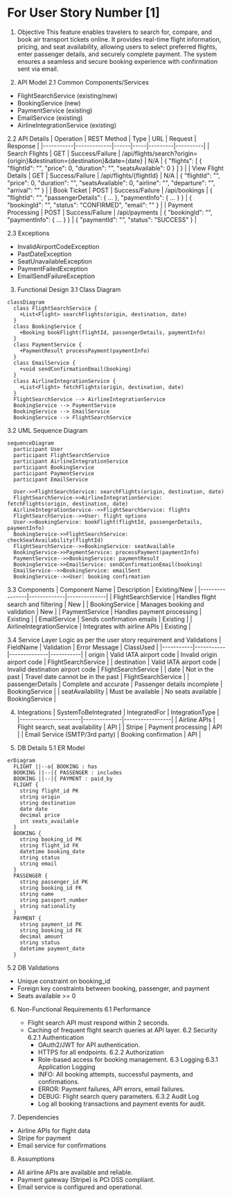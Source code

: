 # For User Story Number [1]

1. Objective
This feature enables travelers to search for, compare, and book air transport tickets online. It provides real-time flight information, pricing, and seat availability, allowing users to select preferred flights, enter passenger details, and securely complete payment. The system ensures a seamless and secure booking experience with confirmation sent via email.

2. API Model
  2.1 Common Components/Services
  - FlightSearchService (existing/new)
  - BookingService (new)
  - PaymentService (existing)
  - EmailService (existing)
  - AirlineIntegrationService (existing)

  2.2 API Details
| Operation | REST Method | Type | URL | Request | Response |
|-----------|-------------|------|-----|---------|----------|
| Search Flights | GET | Success/Failure | /api/flights/search?origin={origin}&destination={destination}&date={date} | N/A | { "flights": [ { "flightId": "", "price": 0, "duration": "", "seatsAvailable": 0 } ] } |
| View Flight Details | GET | Success/Failure | /api/flights/{flightId} | N/A | { "flightId": "", "price": 0, "duration": "", "seatsAvailable": 0, "airline": "", "departure": "", "arrival": "" } |
| Book Ticket | POST | Success/Failure | /api/bookings | { "flightId": "", "passengerDetails": { ... }, "paymentInfo": { ... } } | { "bookingId": "", "status": "CONFIRMED", "email": "" } |
| Payment Processing | POST | Success/Failure | /api/payments | { "bookingId": "", "paymentInfo": { ... } } | { "paymentId": "", "status": "SUCCESS" } |

  2.3 Exceptions
  - InvalidAirportCodeException
  - PastDateException
  - SeatUnavailableException
  - PaymentFailedException
  - EmailSendFailureException

3. Functional Design
  3.1 Class Diagram
```mermaid
classDiagram
  class FlightSearchService {
    +List<Flight> searchFlights(origin, destination, date)
  }
  class BookingService {
    +Booking bookFlight(flightId, passengerDetails, paymentInfo)
  }
  class PaymentService {
    +PaymentResult processPayment(paymentInfo)
  }
  class EmailService {
    +void sendConfirmationEmail(booking)
  }
  class AirlineIntegrationService {
    +List<Flight> fetchFlights(origin, destination, date)
  }
  FlightSearchService --> AirlineIntegrationService
  BookingService --> PaymentService
  BookingService --> EmailService
  BookingService --> FlightSearchService
```

  3.2 UML Sequence Diagram
```mermaid
sequenceDiagram
  participant User
  participant FlightSearchService
  participant AirlineIntegrationService
  participant BookingService
  participant PaymentService
  participant EmailService

  User->>FlightSearchService: searchFlights(origin, destination, date)
  FlightSearchService->>AirlineIntegrationService: fetchFlights(origin, destination, date)
  AirlineIntegrationService-->>FlightSearchService: flights
  FlightSearchService-->>User: flight options
  User->>BookingService: bookFlight(flightId, passengerDetails, paymentInfo)
  BookingService->>FlightSearchService: checkSeatAvailability(flightId)
  FlightSearchService-->>BookingService: seatAvailable
  BookingService->>PaymentService: processPayment(paymentInfo)
  PaymentService-->>BookingService: paymentResult
  BookingService->>EmailService: sendConfirmationEmail(booking)
  EmailService-->>BookingService: emailSent
  BookingService-->>User: booking confirmation
```

  3.3 Components
| Component Name | Description | Existing/New |
|----------------|-------------|--------------|
| FlightSearchService | Handles flight search and filtering | New |
| BookingService | Manages booking and validation | New |
| PaymentService | Handles payment processing | Existing |
| EmailService | Sends confirmation emails | Existing |
| AirlineIntegrationService | Integrates with airline APIs | Existing |

  3.4 Service Layer Logic as per the user story requirement and Validations
| FieldName | Validation | Error Message | ClassUsed |
|-----------|-----------|--------------|-----------|
| origin | Valid IATA airport code | Invalid origin airport code | FlightSearchService |
| destination | Valid IATA airport code | Invalid destination airport code | FlightSearchService |
| date | Not in the past | Travel date cannot be in the past | FlightSearchService |
| passengerDetails | Complete and accurate | Passenger details incomplete | BookingService |
| seatAvailability | Must be available | No seats available | BookingService |

4. Integrations
| SystemToBeIntegrated | IntegratedFor | IntegrationType |
|----------------------|--------------|-----------------|
| Airline APIs | Flight search, seat availability | API |
| Stripe | Payment processing | API |
| Email Service (SMTP/3rd party) | Booking confirmation | API |

5. DB Details
  5.1 ER Model
```mermaid
erDiagram
  FLIGHT ||--o{ BOOKING : has
  BOOKING ||--|{ PASSENGER : includes
  BOOKING ||--|{ PAYMENT : paid_by
  FLIGHT {
    string flight_id PK
    string origin
    string destination
    date date
    decimal price
    int seats_available
  }
  BOOKING {
    string booking_id PK
    string flight_id FK
    datetime booking_date
    string status
    string email
  }
  PASSENGER {
    string passenger_id PK
    string booking_id FK
    string name
    string passport_number
    string nationality
  }
  PAYMENT {
    string payment_id PK
    string booking_id FK
    decimal amount
    string status
    datetime payment_date
  }
```

  5.2 DB Validations
  - Unique constraint on booking_id
  - Foreign key constraints between booking, passenger, and payment
  - Seats available >= 0

6. Non-Functional Requirements
  6.1 Performance
    - Flight search API must respond within 2 seconds.
    - Caching of frequent flight search queries at API layer.
  6.2 Security
    6.2.1 Authentication
      - OAuth2/JWT for API authentication.
      - HTTPS for all endpoints.
    6.2.2 Authorization
      - Role-based access for booking management.
  6.3 Logging
    6.3.1 Application Logging
      - INFO: All booking attempts, successful payments, and confirmations.
      - ERROR: Payment failures, API errors, email failures.
      - DEBUG: Flight search query parameters.
    6.3.2 Audit Log
      - Log all booking transactions and payment events for audit.

7. Dependencies
  - Airline APIs for flight data
  - Stripe for payment
  - Email service for confirmations

8. Assumptions
  - All airline APIs are available and reliable.
  - Payment gateway (Stripe) is PCI DSS compliant.
  - Email service is configured and operational.
